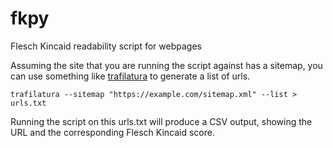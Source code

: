 # fkpy
Flesch Kincaid readability script for webpages

Assuming the site that you are running the script against has a sitemap, you can use something like [trafilatura](https://github.com/adbar/trafilatura) to generate a list of urls. 

```
trafilatura --sitemap "https://example.com/sitemap.xml" --list > urls.txt
```

Running the script on this urls.txt will produce a CSV output, showing the URL and the corresponding Flesch Kincaid score.  
